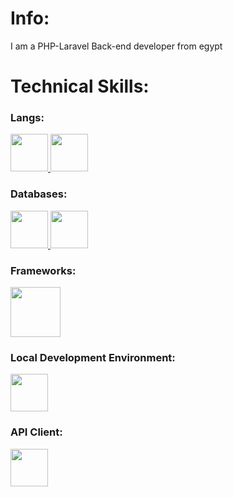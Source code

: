 <h1>Info:</h1>
<p>I am a PHP-Laravel Back-end developer from egypt</p>

<h1>Technical Skills:</h1>
<h3>Langs: </h3>
<a href="https://www.php.net/docs.php" target="_blank">
  <img src="https://pngimg.com/uploads/php/php_PNG35.png" width="60" height="60">
</a>
<a href="https://developer.mozilla.org/en-US/docs/Web/JavaScript" target="_blank">
  <img src="https://www.vectorlogo.zone/logos/javascript/javascript-icon.svg" width="60" height="60">
</a>

<h3>Databases: </h3>
<a href="https://www.mysql.com/" target="_blank">
  <img src="https://www.vectorlogo.zone/logos/mysql/mysql-official.svg" width="60" height="60">
</a>

<a href="https://sqlite.org/" target="_blank">
  <img src="https://www.vectorlogo.zone/logos/sqlite/sqlite-ar21.svg" width="60" height="60">
</a>

<h3>Frameworks: </h3>
<a href="https://laravel.com" target="_blank">
  <img src="https://www.logo.wine/a/logo/Laravel/Laravel-Logo.wine.svg" width="80" height="80">
</a>

<h3>Local Development Environment: </h3>
<a href="https://laragon.org/" target="_blank">
  <img src="https://cdn.worldvectorlogo.com/logos/laragon.svg" width="60" height="60">
</a>

<h3>API Client: </h3>
<a href="https://httpie.io/download" target="_blank">
  <img src="https://images.icon-icons.com/3912/PNG/512/httpie_logo_icon_248067.png" width="60" height="60">
</a>
<!--
**Abdallah-Medhat75/Abdallah-Medhat75** is a ✨ _special_ ✨ repository because its `README.md` (this file) appears on your GitHub profile.

Here are some ideas to get you started:

- 🔭 I’m currently working on ...
- 🌱 I’m currently learning ...
- 👯 I’m looking to collaborate on ...
- 🤔 I’m looking for help with ...
- 💬 Ask me about ...
- 📫 How to reach me: ...
- 😄 Pronouns: ...
- ⚡ Fun fact: ...
-->
